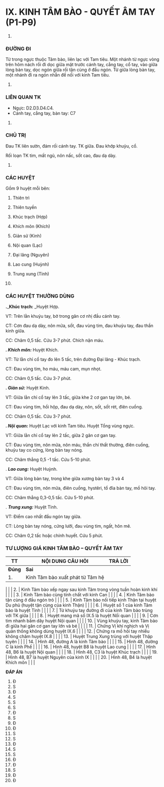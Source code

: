 # IX. KINH TÂM BÀO - QUYẾT ÂM TAY (P1-P9)

1.
### ĐƯỜNG ĐI

Từ trong ngực thuộc Tâm bào, liên lạc với Tam tiêu. Một nhánh từ ngực vòng trên hõm nách rồi đi dọc giữa mặt trước cánh tay, cẳng tay, cổ tay, vào giữa lòng bàn tay, dọc ngón giữa rồi tận cùng ở đầu ngón. Từ giữa lòng bàn tay, một nhánh đi ra ngón nhẫn để nối với kinh Tam tiêu.

1.
### LIÊN QUAN TK

- Ngực: D2.D3.D4.C4.
- Cánh tay, cẳng tay, bàn tay: C7

1.
### CHỦ TRỊ

Đau TK liên sườn, đám rối cánh tay. TK giữa. Đau khớp khuỷu, cổ.

Rối loạn TK tim, mất ngủ, nôn nấc, sốt cao, đau dạ dày.

1.
### CÁC HUYỆT

Gồm 9 huyệt mỗi bên:

1. Thiên trì
2. Thiên tuyền
3. Khúc trạch (Hợp)
4. Khích môn (Khích)
5. Giản sử (Kinh)
6. Nội quan (Lạc)
7. Đại lăng (Nguyên)
8. Lao cung (Huỳnh)
9. Trung xung (Tỉnh)

1.
### CÁC HUYỆT THƯỜNG DÙNG

**.**_**Khúc trạch:** _Huyệt Hợp.

VT: Trên lằn khuỷu tay, bờ trong gân cơ nhị đầu cánh tay.

CT: Cơn đau dạ dày, nôn mửa, sốt, đau vùng tim, đau khuỷu tay, đau thần kinh giữa.

CC: Châm 0,5 tấc. Cứu 3-7 phút. Chích nặn máu.

_**. Khích môn:**_ Huyệt Khích.

VT: Từ lằn chỉ cổ tay đo lên 5 tấc, trên đường Đại lăng - Khúc trạch.

CT: Đau vùng tim, ho máu, máu cam, mụn nhọt.

CC: Châm 0,5 tấc. Cứu 3-7 phút.

_**. Giản sử:**_ Huyệt Kinh.

VT: Giữa lằn chỉ cổ tay lên 3 tấc, giữa khe 2 cơ gan tay lớn, bé.

CT: Đau vùng tim, hồi hộp, đau dạ dày, nôn, sốt, sốt rét, điên cuồng.

CC: Châm 0,5 tấc. Cứu 3-7 phút.

_**. Nội quan:**_ Huyệt Lạc với kinh Tam tiêu. Huyệt Tổng vùng ngực.

VT: Giữa lằn chỉ cổ tay lên 2 tấc, giữa 2 gân cơ gan tay.

CT: Đau vùng tim, nôn mửa, nôn máu, thần chí thất thường, điên cuồng, khuỷu tay co cứng, lòng bàn tay nóng.

CC: Châm thẳng 0,5 -1 tấc. Cứu 5-10 phút.

. _**Lao cung:**_ Huyệt Huỳnh.

VT: Giữa lòng bàn tay, trong khe giữa xương bàn tay 3 và 4

CT: Đau vùng tim, nôn mửa, điên cuồng, hystêri, tổ đỉa bàn tay, mồ hôi tay.

CC: Châm thẳng 0,3-0,5 tấc. Cứu 5-10 phút.

. _**Trung xung:**_ Huyệt Tỉnh.

VT: Điểm cao nhất đầu ngón tay giữa.

CT: Lòng bàn tay nóng, cứng lưỡi, đau vùng tim, ngất, hôn mê.

CC: Châm 0,2 tấc hoặc chính huyết. Cứu 5 phút.

### TƯ LƯỢNG GIÁ KINH TÂM BÀO – QUYẾT ÂM TAY

| **TT**| **NỘI DUNG CÂU HỎI**| **TRẢ LỜI**|
| --- | --- | --- |
| **Đúng**| **Sai**|
| 1. | Kinh Tâm bào xuất phát từ Tâm hệ |
 |
 |
| 2. | Kinh Tâm bào xếp ngay sau kinh Tâm trong vòng tuần hoàn kinh khí |
 |
 |
| 3. | Kinh Tâm bào cùng tính chất với kinh Can |
 |
 |
| 4. | Kinh Tâm bào tận cùng ở đầu ngón trỏ |
 |
 |
| 5. | Kinh Tâm bào nối tiếp kinh Thận tại huyệt Du phủ (huyệt tận cùng của kinh Thận) |
 |
 |
| 6. | Huyệt số 1 của kinh Tâm bào là huyệt Tỉnh |
 |
 |
| 7. | Từ khuỷu tay đường đi của kinh Tâm bào trùng với TK giữa |
 |
 |
| 8. | Huyệt mang mã số IX.5 là huyệt Nối quan |
 |
 |
| 9. | Cơn tim nhanh bấm dây huyệt Nội quan |
 |
 |
| 10. | Vùng khuỷu tay, kinh Tâm bào đi giữa hai gân cơ gan tay lớn và bé |
 |
 |
| 11. | Chứng Vị khí nghịch và Vị quản thống không dùng huyệt IX.6 |
 |
 |
| 12. | Chứng ra mồ hôi tay nhiều không châm huyệt IX.8 |
 |
 |
| 13. | Huyệt Trung Xung trùng với huyệt Thập tuyên |
 |
 |
| 14. | Hình 48, đường A là kinh Tâm bào |
 |
 |
| 15. | Hình 48, đường C là kinh Phế |
 |
 |
| 16. | Hình 48, huyệt B8 là huyệt Lao cung |
 |
 |
| 17. | Hình 48, B6 là huyệt Nội quan |
 |
 |
| 18. | Hình 48, C3 là huyệt Khúc trạch |
 |
 |
| 19. | Hình 48, B7 là huyệt Nguyên của kinh IX |
 |
 |
| 20. | Hình 48, B4 là huyệt Khích môn |
 |
 |

**ĐÁP ÁN**

1. Đ
2. S
3. Đ
4. S
5. S
6. S
7. Đ
8. S
9. Đ
10. Đ
11. S
12. S
13. Đ
14. S
15. S
16. Đ
17. Đ
18. S
19. Đ
20. Đ

